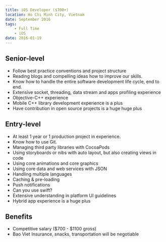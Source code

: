 ```yaml
---
title: iOS Developer ($700+)
location: Ho Chi Minh City, Vietnam
date: September 2016
tags: 
    - Full Time
    - iOS
date: 2016-01-19    
---
```

## Senior-level

* Follow best practice conventions and project  structure
* Reading blogs and compelling ideas how to improve our skills.
* Know how to handle the entire software development life cycle, end to end.
* Extensive socket, threading, data stream and apps profiling experience
* Objective-C++  experience
* Mobile C++ library development experience is a plus
* Have  contribution in open source projects is a huge huge plus

## Entry-level
* At least 1 year or 1 production project in experience.
* Know how to use Git.
* Managing third party libraries with CocoaPods
* Using storyboards or nibs with  auto layout, but also creating views in code
* Using core animations and core  graphics
* Using core data and web services with JSON
* Handling multiple  languages
* Caching & pre-loading
* Push notifications
* Can you use  swift?
* Extensive understanding in platform UI guidelines
* Hybrid app  experience is a huge plus

## Benefits

- Competitive salary ($700  - $1100 gross)
- Bao Viet Insurance, snacks, transportation will be negotiable